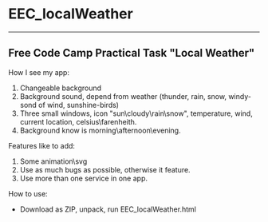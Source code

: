 # EEC_localWeather
***
## Free Code Camp Practical Task "Local Weather"

 How I see my app:
1. Changeable background
2. Background sound, depend from weather (thunder, rain, snow, windy-sond of wind, sunshine-birds)
3. Three small windows, icon "sun\cloudy\rain\snow", temperature, wind, current location, celsius\farenheith.
4. Background know is morning\afternoon\evening.

Features like to add:
1. Some animation\svg
2. Use as much bugs as possible, otherwise it feature.
3. Use more than one service in one app.

How to use:
  * Download as ZIP, unpack, run EEC_localWeather.html

